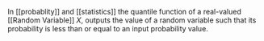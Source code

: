 In [[probablity]] and [[statistics]] the quantile  function of a real-valued [[Random Variable]] $X$, outputs the value of a random variable such that its probability is less than or equal to an input probability value.